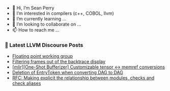- 👋 Hi, I’m Sean Perry
- 👀 I’m interested in compilers (c++, COBOL, llvm)
- 🌱 I’m currently learning ...
- 💞️ I’m looking to collaborate on ...
- 📫 How to reach me ...

<!---
s66perry/s66perry is a ✨ special ✨ repository because its `README.md` (this file) appears on your GitHub profile.
You can click the Preview link to take a look at your changes.
--->
### 📕 Latest LLVM Discourse Posts

<!-- DISCOURSE-LLVM:START -->
- [Floating point working group](https://discourse.llvm.org/t/floating-point-working-group/76907#post_4)
- [Filtering frames out of the backtrace display](https://discourse.llvm.org/t/filtering-frames-out-of-the-backtrace-display/76933#post_2)
- [[mlir][One-Shot Bufferizer] Customizable tensor &lt;-&gt; memref conversions](https://discourse.llvm.org/t/mlir-one-shot-bufferizer-customizable-tensor-memref-conversions/76829#post_4)
- [Deletion of EntryToken when converting DAG to DAG](https://discourse.llvm.org/t/deletion-of-entrytoken-when-converting-dag-to-dag/76872#post_7)
- [RFC: Making explicit the relationship between modules, checks and check aliases](https://discourse.llvm.org/t/rfc-making-explicit-the-relationship-between-modules-checks-and-check-aliases/69637#post_9)
<!-- DISCOURSE-LLVM:END -->
